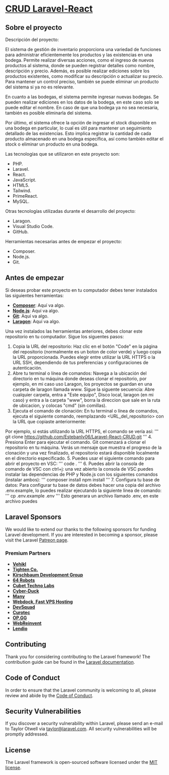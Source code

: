 <p align="center"><a href="https://laravel.com" target="_blank"><h1 width="400">CRUD Laravel-React</h1></a></p>

## Sobre el proyecto

Descripción del proyecto:

El sistema de gestión de inventario proporciona una variedad de funciones para administrar eficientemente los productos y las existencias en una bodega. Permite realizar diversas acciones, como el ingreso de nuevos productos al sistema, donde se pueden registrar detalles como nombre, descripción y precio. Además, es posible realizar ediciones sobre los productos existentes, como modificar su descripción o actualizar su precio. Para mantener un control preciso, también se puede eliminar un producto del sistema si ya no es relevante.

En cuanto a las bodegas, el sistema permite ingresar nuevas bodegas. Se pueden realizar ediciones en los datos de la bodega, en este caso solo se puede editar el nombre. En caso de que una bodega ya no sea necesaria, también es posible eliminarla del sistema.

Por último, el sistema ofrece la opción de ingresar el stock disponible en una bodega en particular, lo cual es útil para mantener un seguimiento detallado de las existencias. Esto implica registrar la cantidad de cada producto almacenado en una bodega específica, así como también editar el stock o eliminar un producto en una bodega.

Las tecnologías que se utilizaron en este proyecto son:

- PHP.
- Laravel.
- React.
- JavaScript.
- HTML5.
- Tailwind.
- PrimeReact.
- MySQL.

Otras tecnologías utilizadas durante el desarrollo del proyecto:

- Laragon.
- Visual Studio Code.
- GitHub.

Herramientas necesarias antes de empezar el proyecto:

- Composer.
- Node.js.
- Git.


## Antes de empezar

Si deseas probar este proyecto en tu computador debes tener instalados las siguientes herramientas:
- **[Composer](https://getcomposer.org/)**: Aquí va algo.
- **[Node.js](https://nodejs.org/es)**: Aquí va algo.
- **[Git](https://git-scm.com/)**: Aquí va algo.
- **[Laragon](https://laragon.org/)**: Aquí va algo.

Una vez instalados las herramientas anteriores, debes clonar este repositorio en tu computador. Sigue los siguentes pasos:

1. Copia la URL del repositorio: Haz clic en el botón "Code" en la página del repositorio (normalmente es un boton de color verde) y luego copia la URL proporcionada. Puedes elegir entre utilizar la URL HTTPS o la URL SSH, dependiendo de tus preferencias y configuraciones de autenticación.
2. Abre tu terminal o línea de comandos: Navega a la ubicación del directorio en tu máquina donde deseas clonar el repositorio, por ejemplo, en mi caso uso Laragon, los proyectos se guardan en una carpeta de laragon llamada www. Sigue la siguente secuencia: Abre cualquier carpeta, entra a "Este equipo", Disco local, laragon (en mi caso) y entra a la carpeta "www", borra la direccion que sale en la ruta de ubicacion, y colocas "cmd" (sin comillas).
3. Ejecuta el comando de clonación: En tu terminal o línea de comandos, ejecuta el siguiente comando, reemplazando <URL_del_repositorio> con la URL que copiaste anteriormente:

Por ejemplo, si estás utilizando la URL HTTPS, el comando se vería así:
'''
git clone https://github.com/Estebanlv06/Laravel-React-CRUD.git
'''
4. Presiona Enter para ejecutar el comando. Git comenzará a clonar el repositorio en tu máquina. Verás un mensaje que muestra el progreso de la clonación y una vez finalizado, el repositorio estará disponible localmente en el directorio especificado.
5. Puedes usar el siguiente comando para abrir el proyecto en VSC:
'''
code .
'''
6. Puedes abrir la consola de comando de VSC con ctrl+j: una vez abierto la consola de VSC puedes instalar las dependencias de PHP y Node.js con los siguientes comandos (instalar ambos):
'''
composer install
npm install
'''
7. Configura tu base de datos: Para configurar tu base de datos debes hacer una copia del archivo .env.example, lo puedes realizar ejecutando la siguiente linea de comando:
'''
cp .env.example .env
'''
Esto generara un archivo llamado .env, en este archivo puedes 



## Laravel Sponsors

We would like to extend our thanks to the following sponsors for funding Laravel development. If you are interested in becoming a sponsor, please visit the Laravel [Patreon page](https://patreon.com/taylorotwell).

### Premium Partners

- **[Vehikl](https://vehikl.com/)**
- **[Tighten Co.](https://tighten.co)**
- **[Kirschbaum Development Group](https://kirschbaumdevelopment.com)**
- **[64 Robots](https://64robots.com)**
- **[Cubet Techno Labs](https://cubettech.com)**
- **[Cyber-Duck](https://cyber-duck.co.uk)**
- **[Many](https://www.many.co.uk)**
- **[Webdock, Fast VPS Hosting](https://www.webdock.io/en)**
- **[DevSquad](https://devsquad.com)**
- **[Curotec](https://www.curotec.com/services/technologies/laravel/)**
- **[OP.GG](https://op.gg)**
- **[WebReinvent](https://webreinvent.com/?utm_source=laravel&utm_medium=github&utm_campaign=patreon-sponsors)**
- **[Lendio](https://lendio.com)**

## Contributing

Thank you for considering contributing to the Laravel framework! The contribution guide can be found in the [Laravel documentation](https://laravel.com/docs/contributions).

## Code of Conduct

In order to ensure that the Laravel community is welcoming to all, please review and abide by the [Code of Conduct](https://laravel.com/docs/contributions#code-of-conduct).

## Security Vulnerabilities

If you discover a security vulnerability within Laravel, please send an e-mail to Taylor Otwell via [taylor@laravel.com](mailto:taylor@laravel.com). All security vulnerabilities will be promptly addressed.

## License

The Laravel framework is open-sourced software licensed under the [MIT license](https://opensource.org/licenses/MIT).
